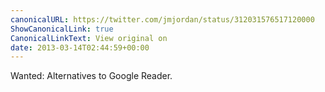 ```yaml
---
canonicalURL: https://twitter.com/jmjordan/status/312031576517120000
ShowCanonicalLink: true
CanonicalLinkText: View original on
date: 2013-03-14T02:44:59+00:00
---
```

Wanted: Alternatives to Google Reader.